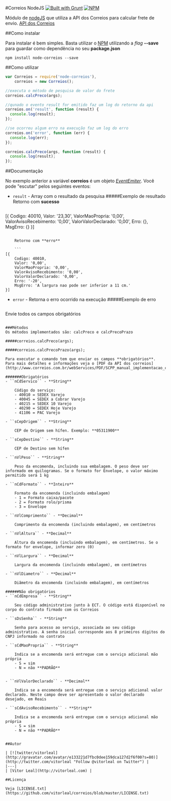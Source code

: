 #Correios NodeJS [![Built with Grunt](https://cdn.gruntjs.com/builtwith.png)](http://gruntjs.com/)
[![NPM](https://nodei.co/npm/node-correios.png)](https://nodei.co/npm/node-correios/)	

Módulo de [nodeJS](http://nodejs.org) que utiliza a API dos Correios para calcular frete de envio.
[API dos Correios](http://www.correios.com.br/webServices/PDF/SCPP_manual_implementacao_calculo_remoto_de_precos_e_prazos.pdf)



##Como instalar

Para instalar é bem simples. Basta utilizar o [NPM](npmjs.org) utilizando a *flag* **--save** para guardar como dependência no seu **package.json**

```
npm install node-correios --save
```


##Como utilizar


```javascript
var Correios = require('node-correios'),
    correios = new Correios();

//executa o método de pesquisa de valor do frete
correios.calcPreco(args);

//qunado o evento result for emitido faz um log do retorno da api
correios.on('result', function (result) {
  console.log(result);
});

//se ocorreu algum erro na execução faz um log do erro
correios.on('error', function (err) {
  console.log(err);
});

correios.calcPreco(args, function (result) {
  console.log(result);
});
```


##Documentação

No exemplo anterior a variável **correios** é um objeto *[EventEmiter](http://nodejs.org/api/events.html)*. Você pode "escutar" pelos seguintes eventos:

- ```result``` - Array com o resultado da pesquisa
#####Exemplo de resultado
Retorno com **sucesso**

	```
[{ 
	Codigo: 40010,
    Valor: '23,30',
    ValorMaoPropria: '0,00',
    ValorAvisoRecebimento: '0,00',
    ValorValorDeclarado: '0,00',
    Erro: {},
    MsgErro: {}
}]
```

	Retorno com **erro**

	```
[{ 
	Codigo: 40010,
    Valor: '0,00',
    ValorMaoPropria: '0,00',
    ValorAvisoRecebimento: '0,00',
    ValorValorDeclarado: '0,00',
    Erro: '-20',
    MsgErro: 'A largura nao pode ser inferior a 11 cm.'
}]
```

- ```error```  - Retorna o erro ocorrido na execução
#####Exemplo de erro
	```
Envie todos os campos obrigatórios
```

###Métodos
Os métodos implementados são: calcPreco e calcPrecoPrazo

#####correios.calcPreco(args);

#####correios.calcPrecoPrazo(args);

Para executar o comando tem que enviar os campos **obrigatórios**. Para mais detalhes e informações veja o [PDF da API dos correios](http://www.correios.com.br/webServices/PDF/SCPP_manual_implementacao_calculo_remoto_de_precos_e_prazos.pdf)

#######Obrigatórios
- ``nCdServico`` - **String**

	Código do serviço: 
	- 40010 = SEDEX Varejo
	- 40045 = SEDEX a Cobrar Varejo 
	- 40215 = SEDEX 10 Varejo 
	- 40290 = SEDEX Hoje Varejo 
	- 41106 = PAC Varejo
	
- ``sCepOrigem`` - **String**

	CEP de Origem sem hífen. Exemplo: **05311900** 

- ``sCepDestino`` - **String**

	CEP de Destino sem hífen

- ``nVlPeso`` - **String**

	Peso da encomenda, incluindo sua embalagem. O peso deve ser informado em quilogramas. Se o formato for Envelope, o valor máximo permitido será 1 kg

- ``nCdFormato`` - **Inteiro**

	Formato da encomenda (incluindo embalagem)
	- 1 = Formato caixa/pacote 
	- 2 = Formato rolo/prisma 
	- 3 = Envelope 

- ``nVlComprimento`` - **Decimal**

	Comprimento da encomenda (incluindo embalagem), em centímetros 

- ``nVlAltura`` - **Decimal**

	Altura da encomenda (incluindo embalagem), em centímetros. Se o formato for envelope, informar zero (0)

- ``nVlLargura`` - **Decimal**

	Largura da encomenda (incluindo embalagem), em centímetros

- ``nVlDiametro`` - **Decimal**

	Diâmetro da encomenda (incluindo embalagem), em centímetros

######Não obrigatórios
- ``nCdEmpresa`` - **String**

	Seu código administrativo junto à ECT. O código está disponível no corpo do contrato firmado com os Correios

- ``sDsSenha`` - **String**

	Senha para acesso ao serviço, associada ao seu código administrativo. A senha inicial corresponde aos 8 primeiros dígitos do CNPJ informado no contrato

- ``sCdMaoPropria`` - **String**

	Indica se a encomenda será entregue com o serviço adicional mão própria
	- S = sim
	- N = não **PADRÃO**
	

- ``nVlValorDeclarado`` - **Decimal**

	Indica se a encomenda será entregue com o serviço adicional valor declarado. Neste campo deve ser apresentado o valor declarado desejado, em Reais

- ``sCdAvisoRecebimento`` - **String**

	Indica se a encomenda será entregue com o serviço adicional mão própria
	- S = sim
	- N = não **PADRÃO**


##Autor

| [![twitter/vitorleal](http://gravatar.com/avatar/e133221d7fbc0dee159dca127d2f6f00?s=80)](http://twitter.com/vitorleal "Follow @vitorleal on Twitter") |
|---|
| [Vitor Leal](http://vitorleal.com) |

##Licença

Veja [LICENSE.txt](https://github.com/vitorleal/correios/blob/master/LICENSE.txt)
